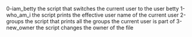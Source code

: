  0-iam_betty the script that switches the current user to the user betty
1-who_am_i  the script prints the effective user name of the current user
2-groups the script that prints all the groups the current user is part of
3-new_owner the script changes the owner of the file
